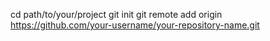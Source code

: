 cd path/to/your/project
git init
git remote add origin https://github.com/your-username/your-repository-name.git
